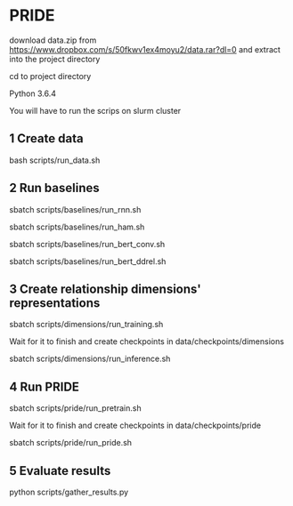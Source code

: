 # PRIDE

download data.zip from https://www.dropbox.com/s/50fkwv1ex4moyu2/data.rar?dl=0
and extract into the project directory

cd to project directory

Python 3.6.4

You will have to run the scrips on slurm cluster

## 1 Create data
bash scripts/run_data.sh

## 2 Run baselines
sbatch scripts/baselines/run_rnn.sh

sbatch scripts/baselines/run_ham.sh

sbatch scripts/baselines/run_bert_conv.sh

sbatch scripts/baselines/run_bert_ddrel.sh

## 3 Create relationship dimensions' representations
sbatch scripts/dimensions/run_training.sh

Wait for it to finish and create checkpoints in data/checkpoints/dimensions

sbatch scripts/dimensions/run_inference.sh

## 4 Run PRIDE
sbatch scripts/pride/run_pretrain.sh

Wait for it to finish and create checkpoints in data/checkpoints/pride

sbatch scripts/pride/run_pride.sh

## 5 Evaluate results
python scripts/gather_results.py

